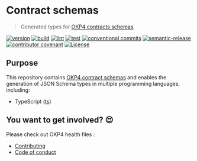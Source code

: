 # Contract schemas

> Generated types for [OKP4 contracts schemas](https://github.com/okp4/contracts).

[![version](https://img.shields.io/github/v/release/okp4/okp4-contract-schema?style=for-the-badge&logo=github)](https://github.com/okp4/okp4-contract-schema/releases)
[![build](https://img.shields.io/github/actions/workflow/status/okp4/okp4-contract-schema/build.yml?branch=main&label=build&style=for-the-badge&logo=github)](https://github.com/okp4/okp4-contract-schema/actions/workflows/build.yml)
[![lint](https://img.shields.io/github/actions/workflow/status/okp4/okp4-contract-schema/lint.yml?branch=main&label=lint&style=for-the-badge&logo=github)](https://github.com/okp4/okp4-contract-schema/actions/workflows/lint.yml)
[![test](https://img.shields.io/github/actions/workflow/status/okp4/okp4-contract-schema/test.yml?branch=main&label=test&style=for-the-badge&logo=github)](https://github.com/okp4/okp4-contract-schema/actions/workflows/test.yml)
[![conventional commits](https://img.shields.io/badge/Conventional%20Commits-1.0.0-yellow.svg?style=for-the-badge&logo=conventionalcommits)](https://conventionalcommits.org)
[![semantic-release](https://img.shields.io/badge/%20%20%F0%9F%93%A6%F0%9F%9A%80-semantic--release-e10079.svg?style=for-the-badge)](https://github.com/semantic-release/semantic-release)
[![contributor covenant](https://img.shields.io/badge/Contributor%20Covenant-2.1-4baaaa.svg?style=for-the-badge)](https://github.com/okp4/.github/blob/main/CODE_OF_CONDUCT.md)
[![License](https://img.shields.io/badge/License-BSD_3--Clause-blue.svg?style=for-the-badge)](https://opensource.org/licenses/BSD-3-Clause)

## Purpose

This repository contains [OKP4 contract schemas](https://github.com/okp4/contracts) and enables the generation of JSON Schema types in multiple programming languages, including:

- TypeScript ([ts](ts/))

## You want to get involved? 😍

Please check out OKP4 health files :

- [Contributing](https://github.com/okp4/.github/blob/main/CONTRIBUTING.md)
- [Code of conduct](https://github.com/okp4/.github/blob/main/CODE_OF_CONDUCT.md)
